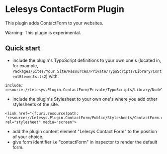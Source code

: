 Lelesys ContactForm Plugin
======================

This plugin adds ContactForm to your websites.

Warning: This plugin is experimental.

Quick start
-----------

* include the plugin's TypoScript definitions to your own one's (located in, for example, `Packages/Sites/Your.Site/Resources/Private/TypoScripts/Library/ContentElements.ts2`) with:

```
include: resource://Lelesys.Plugin.ContactForm/Private/TypoScripts/Library/NodeTypes.ts2
```

* include the plugin's Stylesheet to your own one's where you add other stylesheets of the site.

```
<link href="{f:uri.resource(path: 'resource://Lelesys.Plugin.ContactForm/Public/Stylesheets/ContactForm.css')}" rel="stylesheet" media="screen">
```

* add the plugin content element "Lelesys Contact Form" to the position of your choice.
* give form identifier i.e "contactForm" in inspector to render the default form.